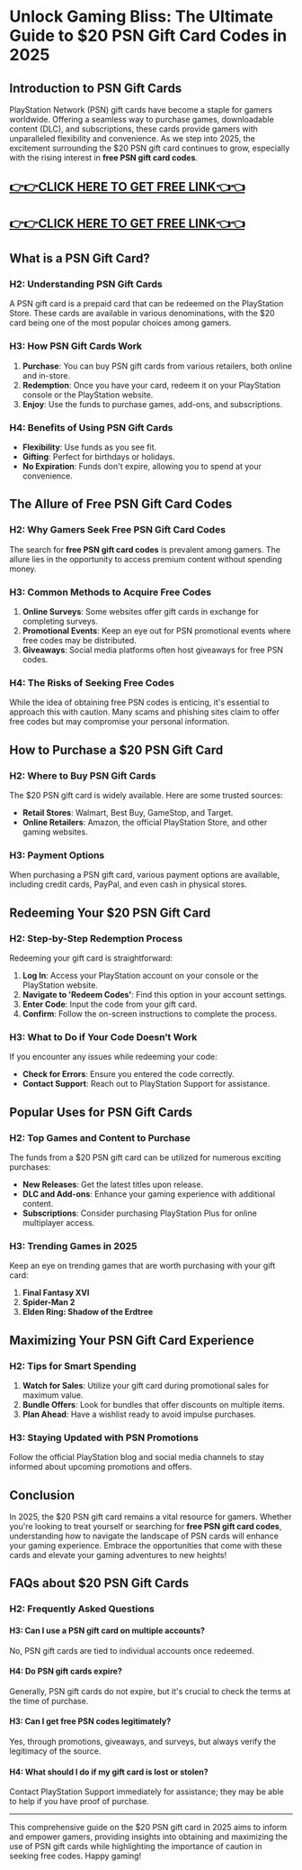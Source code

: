 # Unlock Gaming Bliss: The Ultimate Guide to $20 PSN Gift Card Codes in 2025

## Introduction to PSN Gift Cards

PlayStation Network (PSN) gift cards have become a staple for gamers worldwide. Offering a seamless way to purchase games, downloadable content (DLC), and subscriptions, these cards provide gamers with unparalleled flexibility and convenience. As we step into 2025, the excitement surrounding the $20 PSN gift card continues to grow, especially with the rising interest in **free PSN gift card codes**.

[👉👉CLICK HERE TO GET FREE LINK👈👈](https://appbitly.com/kRfMR)
--
[👉👉CLICK HERE TO GET FREE LINK👈👈](https://appbitly.com/kRfMR)
--

## What is a PSN Gift Card?

### H2: Understanding PSN Gift Cards

A PSN gift card is a prepaid card that can be redeemed on the PlayStation Store. These cards are available in various denominations, with the $20 card being one of the most popular choices among gamers. 

### H3: How PSN Gift Cards Work

1. **Purchase**: You can buy PSN gift cards from various retailers, both online and in-store.
2. **Redemption**: Once you have your card, redeem it on your PlayStation console or the PlayStation website.
3. **Enjoy**: Use the funds to purchase games, add-ons, and subscriptions.

### H4: Benefits of Using PSN Gift Cards

- **Flexibility**: Use funds as you see fit.
- **Gifting**: Perfect for birthdays or holidays.
- **No Expiration**: Funds don't expire, allowing you to spend at your convenience.

## The Allure of Free PSN Gift Card Codes

### H2: Why Gamers Seek Free PSN Gift Card Codes

The search for **free PSN gift card codes** is prevalent among gamers. The allure lies in the opportunity to access premium content without spending money. 

### H3: Common Methods to Acquire Free Codes

1. **Online Surveys**: Some websites offer gift cards in exchange for completing surveys.
2. **Promotional Events**: Keep an eye out for PSN promotional events where free codes may be distributed.
3. **Giveaways**: Social media platforms often host giveaways for free PSN codes.

### H4: The Risks of Seeking Free Codes

While the idea of obtaining free PSN codes is enticing, it's essential to approach this with caution. Many scams and phishing sites claim to offer free codes but may compromise your personal information.

## How to Purchase a $20 PSN Gift Card

### H2: Where to Buy PSN Gift Cards

The $20 PSN gift card is widely available. Here are some trusted sources:

- **Retail Stores**: Walmart, Best Buy, GameStop, and Target.
- **Online Retailers**: Amazon, the official PlayStation Store, and other gaming websites.

### H3: Payment Options

When purchasing a PSN gift card, various payment options are available, including credit cards, PayPal, and even cash in physical stores.

## Redeeming Your $20 PSN Gift Card

### H2: Step-by-Step Redemption Process

Redeeming your gift card is straightforward:

1. **Log In**: Access your PlayStation account on your console or the PlayStation website.
2. **Navigate to 'Redeem Codes'**: Find this option in your account settings.
3. **Enter Code**: Input the code from your gift card.
4. **Confirm**: Follow the on-screen instructions to complete the process.

### H3: What to Do if Your Code Doesn’t Work

If you encounter any issues while redeeming your code:

- **Check for Errors**: Ensure you entered the code correctly.
- **Contact Support**: Reach out to PlayStation Support for assistance.

## Popular Uses for PSN Gift Cards

### H2: Top Games and Content to Purchase

The funds from a $20 PSN gift card can be utilized for numerous exciting purchases:

- **New Releases**: Get the latest titles upon release.
- **DLC and Add-ons**: Enhance your gaming experience with additional content.
- **Subscriptions**: Consider purchasing PlayStation Plus for online multiplayer access.

### H3: Trending Games in 2025

Keep an eye on trending games that are worth purchasing with your gift card:

1. **Final Fantasy XVI**
2. **Spider-Man 2**
3. **Elden Ring: Shadow of the Erdtree**

## Maximizing Your PSN Gift Card Experience

### H2: Tips for Smart Spending

1. **Watch for Sales**: Utilize your gift card during promotional sales for maximum value.
2. **Bundle Offers**: Look for bundles that offer discounts on multiple items.
3. **Plan Ahead**: Have a wishlist ready to avoid impulse purchases.

### H3: Staying Updated with PSN Promotions

Follow the official PlayStation blog and social media channels to stay informed about upcoming promotions and offers.

## Conclusion

In 2025, the $20 PSN gift card remains a vital resource for gamers. Whether you're looking to treat yourself or searching for **free PSN gift card codes**, understanding how to navigate the landscape of PSN cards will enhance your gaming experience. Embrace the opportunities that come with these cards and elevate your gaming adventures to new heights!

## FAQs about $20 PSN Gift Cards

### H2: Frequently Asked Questions

#### H3: Can I use a PSN gift card on multiple accounts?

No, PSN gift cards are tied to individual accounts once redeemed.

#### H4: Do PSN gift cards expire?

Generally, PSN gift cards do not expire, but it's crucial to check the terms at the time of purchase.

#### H3: Can I get free PSN codes legitimately?

Yes, through promotions, giveaways, and surveys, but always verify the legitimacy of the source.

#### H4: What should I do if my gift card is lost or stolen?

Contact PlayStation Support immediately for assistance; they may be able to help if you have proof of purchase.

---

This comprehensive guide on the $20 PSN gift card in 2025 aims to inform and empower gamers, providing insights into obtaining and maximizing the use of PSN gift cards while highlighting the importance of caution in seeking free codes. Happy gaming!
